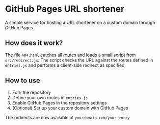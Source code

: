 # GitHub Pages URL shortener

A simple service for hosting a URL shortener on a custom domain through GitHub Pages.

## How does it work?

The file `404.html` catches all routes and loads a small script from `src/redirect.js`. The script checks the URL against the routes defined in `entries.js` and performs a client-side redirect as specified.

## How to use

1. Fork the repository
2. Define your own routes in `entries.js`
3. Enable GitHub Pages in the repository settings
4. (Optional) Set up your custom domain with GitHub Pages

The redirects are now available at `yourdomain.com/your-entry`
